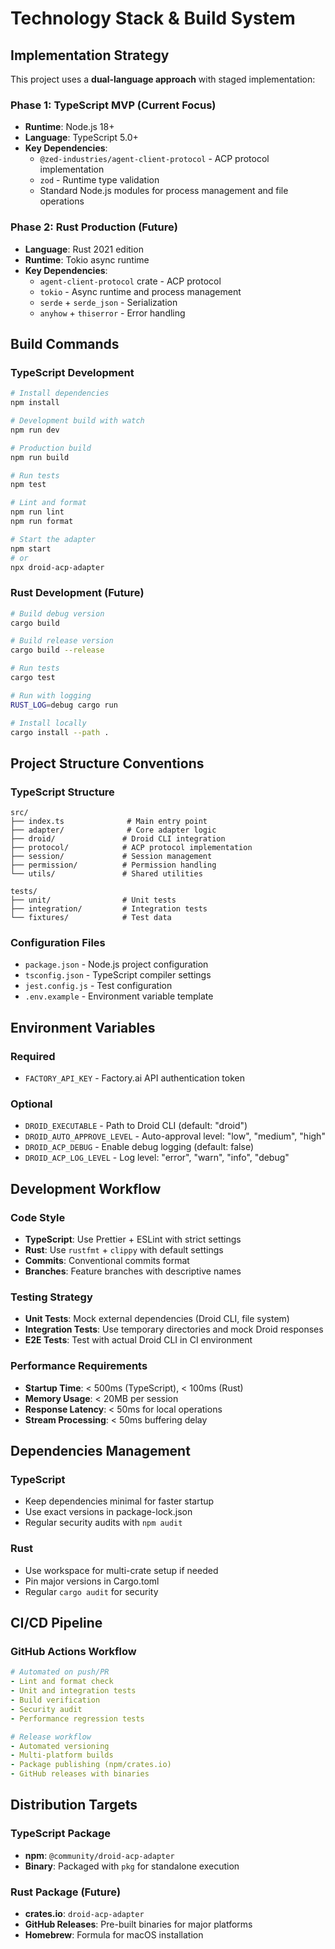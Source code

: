 # Technology Stack & Build System

## Implementation Strategy

This project uses a **dual-language approach** with staged implementation:

### Phase 1: TypeScript MVP (Current Focus)
- **Runtime**: Node.js 18+
- **Language**: TypeScript 5.0+
- **Key Dependencies**:
  - `@zed-industries/agent-client-protocol` - ACP protocol implementation
  - `zod` - Runtime type validation
  - Standard Node.js modules for process management and file operations

### Phase 2: Rust Production (Future)
- **Language**: Rust 2021 edition
- **Runtime**: Tokio async runtime
- **Key Dependencies**:
  - `agent-client-protocol` crate - ACP protocol
  - `tokio` - Async runtime and process management
  - `serde` + `serde_json` - Serialization
  - `anyhow` + `thiserror` - Error handling

## Build Commands

### TypeScript Development
```bash
# Install dependencies
npm install

# Development build with watch
npm run dev

# Production build
npm run build

# Run tests
npm test

# Lint and format
npm run lint
npm run format

# Start the adapter
npm start
# or
npx droid-acp-adapter
```

### Rust Development (Future)
```bash
# Build debug version
cargo build

# Build release version
cargo build --release

# Run tests
cargo test

# Run with logging
RUST_LOG=debug cargo run

# Install locally
cargo install --path .
```

## Project Structure Conventions

### TypeScript Structure
```
src/
├── index.ts              # Main entry point
├── adapter/              # Core adapter logic
├── droid/               # Droid CLI integration
├── protocol/            # ACP protocol implementation
├── session/             # Session management
├── permission/          # Permission handling
└── utils/               # Shared utilities

tests/
├── unit/                # Unit tests
├── integration/         # Integration tests
└── fixtures/            # Test data
```

### Configuration Files
- `package.json` - Node.js project configuration
- `tsconfig.json` - TypeScript compiler settings
- `jest.config.js` - Test configuration
- `.env.example` - Environment variable template

## Environment Variables

### Required
- `FACTORY_API_KEY` - Factory.ai API authentication token

### Optional
- `DROID_EXECUTABLE` - Path to Droid CLI (default: "droid")
- `DROID_AUTO_APPROVE_LEVEL` - Auto-approval level: "low", "medium", "high"
- `DROID_ACP_DEBUG` - Enable debug logging (default: false)
- `DROID_ACP_LOG_LEVEL` - Log level: "error", "warn", "info", "debug"

## Development Workflow

### Code Style
- **TypeScript**: Use Prettier + ESLint with strict settings
- **Rust**: Use `rustfmt` + `clippy` with default settings
- **Commits**: Conventional commits format
- **Branches**: Feature branches with descriptive names

### Testing Strategy
- **Unit Tests**: Mock external dependencies (Droid CLI, file system)
- **Integration Tests**: Use temporary directories and mock Droid responses
- **E2E Tests**: Test with actual Droid CLI in CI environment

### Performance Requirements
- **Startup Time**: < 500ms (TypeScript), < 100ms (Rust)
- **Memory Usage**: < 20MB per session
- **Response Latency**: < 50ms for local operations
- **Stream Processing**: < 50ms buffering delay

## Dependencies Management

### TypeScript
- Keep dependencies minimal for faster startup
- Use exact versions in package-lock.json
- Regular security audits with `npm audit`

### Rust
- Use workspace for multi-crate setup if needed
- Pin major versions in Cargo.toml
- Regular `cargo audit` for security

## CI/CD Pipeline

### GitHub Actions Workflow
```yaml
# Automated on push/PR
- Lint and format check
- Unit and integration tests
- Build verification
- Security audit
- Performance regression tests

# Release workflow
- Automated versioning
- Multi-platform builds
- Package publishing (npm/crates.io)
- GitHub releases with binaries
```

## Distribution Targets

### TypeScript Package
- **npm**: `@community/droid-acp-adapter`
- **Binary**: Packaged with `pkg` for standalone execution

### Rust Package (Future)
- **crates.io**: `droid-acp-adapter`
- **GitHub Releases**: Pre-built binaries for major platforms
- **Homebrew**: Formula for macOS installation